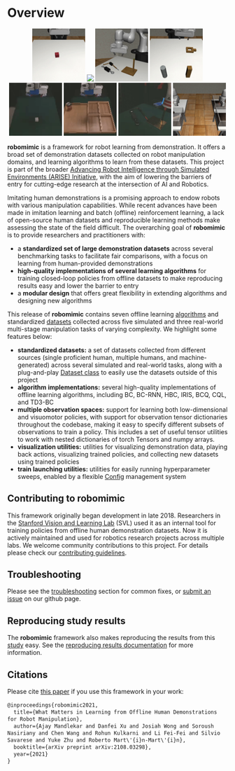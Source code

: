 # Overview

<p align="center">
  <img width="24.0%" src="../images/task_lift.gif">
  <img width="24.0%" src="../images/task_can.gif">
  <img width="24.0%" src="../images/task_tool_hang.gif">
  <img width="24.0%" src="../images/task_square.gif">
  <img width="24.0%" src="../images/task_lift_real.gif">
  <img width="24.0%" src="../images/task_can_real.gif">
  <img width="24.0%" src="../images/task_tool_hang_real.gif">
  <img width="24.0%" src="../images/task_transport.gif">
 </p>

**robomimic** is a framework for robot learning from demonstration. It offers a broad set of demonstration datasets collected on robot manipulation domains, and learning algorithms to learn from these datasets. This project is part of the broader [Advancing Robot Intelligence through Simulated Environments (ARISE) Initiative](https://github.com/ARISE-Initiative), with the aim of lowering the barriers of entry for cutting-edge research at the intersection of AI and Robotics.

Imitating human demonstrations is a promising approach to endow robots with various manipulation capabilities. While recent advances have been made in imitation learning and batch (offline) reinforcement learning, a lack of open-source human datasets and reproducible learning methods make assessing the state of the field difficult. The overarching goal of **robomimic** is to provide researchers and practitioners with:

- a **standardized set of large demonstration datasets** across several benchmarking tasks to facilitate fair comparisons, with a focus on learning from human-provided demonstrations
- **high-quality implementations of several learning algorithms** for training closed-loop policies from offline datasets to make reproducing results easy and lower the barrier to entry
- a **modular design** that offers great flexibility in extending algorithms and designing new algorithms

This release of **robomimic** contains seven offline learning [algorithms](../modules/algorithms.html) and standardized [datasets](./results.html) collected across five simulated and three real-world multi-stage manipulation tasks of varying complexity. We highlight some features below:

- **standardized datasets:** a set of datasets collected from different sources (single proficient human, multiple humans, and machine-generated) across several simulated and real-world tasks, along with a plug-and-play [Dataset class](../modules/datasets.html) to easily use the datasets outside of this project
- **algorithm implementations:** several high-quality implementations of offline learning algorithms, including BC, BC-RNN, HBC, IRIS, BCQ, CQL, and TD3-BC
- **multiple observation spaces:** support for learning both low-dimensional and visuomotor policies, with support for observation tensor dictionaries throughout the codebase, making it easy to specify different subsets of observations to train a policy. This includes a set of useful tensor utilities to work with nested dictionaries of torch Tensors and numpy arrays.
- **visualization utilities:** utilities for visualizing demonstration data, playing back actions, visualizing trained policies, and collecting new datasets using trained policies
- **train launching utilities:** utilities for easily running hyperparameter sweeps, enabled by a flexible [Config](../modules/configs.html) management system

## Contributing to robomimic

This framework originally began development in late 2018. Researchers in the [Stanford Vision and Learning Lab](http://svl.stanford.edu/) (SVL) used it as an internal tool for training policies from offline human demonstration datasets. Now it is actively maintained and used for robotics research projects across multiple labs. We welcome community contributions to this project. For details please check our [contributing guidelines](../miscellaneous/contributing.html).

## Troubleshooting

Please see the [troubleshooting](../miscellaneous/troubleshooting.html) section for common fixes, or [submit an issue](https://github.com/ARISE-Initiative/robomimic/issues) on our github page.

## Reproducing study results

The **robomimic** framework also makes reproducing the results from this [study](https://arise-initiative.github.io/robomimic-web/study.) easy. See the [reproducing results documentation](./results.html) for more information.

## Citations

Please cite [this paper](https://arxiv.org/abs/2108.03298) if you use this framework in your work:

```
@inproceedings{robomimic2021,
  title={What Matters in Learning from Offline Human Demonstrations for Robot Manipulation},
  author={Ajay Mandlekar and Danfei Xu and Josiah Wong and Soroush Nasiriany and Chen Wang and Rohun Kulkarni and Li Fei-Fei and Silvio Savarese and Yuke Zhu and Roberto Mart\'{i}n-Mart\'{i}n},
  booktitle={arXiv preprint arXiv:2108.03298},
  year={2021}
}
```
